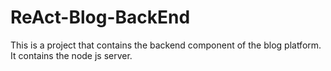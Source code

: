 # ReAct-Blog-BackEnd
 This is a project that contains the backend component of the blog platform. It contains the node js server.
